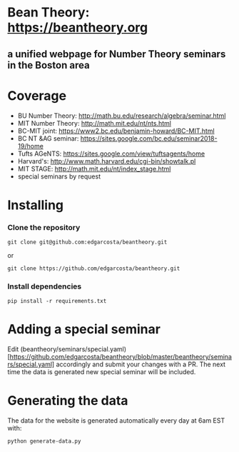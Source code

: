 # Bean Theory: https://beantheory.org
## a unified webpage for Number Theory seminars in the Boston area


# Coverage

- BU Number Theory: http://math.bu.edu/research/algebra/seminar.html
- MIT Number Theory: http://math.mit.edu/nt/nts.html
- BC-MIT joint: https://www2.bc.edu/benjamin-howard/BC-MIT.html
- BC NT &AG seminar: https://sites.google.com/bc.edu/seminar2018-19/home
- Tufts AGeNTS: https://sites.google.com/view/tuftsagents/home
- Harvard's: http://www.math.harvard.edu/cgi-bin/showtalk.pl 
- MIT STAGE: http://math.mit.edu/nt/index_stage.html
- special seminars by request


# Installing
### Clone the repository
```
git clone git@github.com:edgarcosta/beantheory.git
```
or
```
git clone https://github.com/edgarcosta/beantheory.git
```

### Install dependencies
```
pip install -r requirements.txt
```

# Adding a special seminar

Edit (beantheory/seminars/special.yaml)[https://github.com/edgarcosta/beantheory/blob/master/beantheory/seminars/special.yaml] accordingly and submit your changes with a PR.
The next time the data is generated new special seminar will be included.

# Generating the data

The data for the website is generated automatically every day at 6am EST with:
```
python generate-data.py
```



